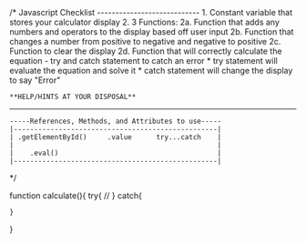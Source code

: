 <!DOCTYPE html>
<html>
    <head>
        <meta charset="UTF-8">
        <meta name="viewport" content="width:device-width, initial-scale=1.0">
    </head>
    <body>
        <!--Add your elements for your calculator-->
        <script src="script.js"></script>
    </body>
</html>
/* 
    Javascript Checklist
----------------------------
1. Constant variable that stores your calculator display
2. 3 Functions:
    2a. Function that adds any numbers and operators to the display based off user input
    2b. Function that changes a number from positive to negative and negative to positive
    2c. Function to clear the display
    2d. Function that will correctly calculate the equation
        - try and catch statement to catch an error
            * try statement will evaluate the equation and solve it
            * catch statement will change the display to say "Error"
            

    **HELP/HINTS AT YOUR DISPOSAL**
----------------------------------------
    -----References, Methods, and Attributes to use-----
    |--------------------------------------------------|
    | .getElementById()     .value      try...catch    |
    |                                                  |
    |    .eval()                                       |
    |--------------------------------------------------|
*/

function calculate(){
    try{
        //
    }
    catch{

    }
}
